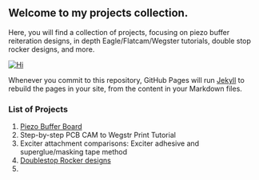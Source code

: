 ## Welcome to my projects collection.

Here, you will find a collection of projects, focusing on piezo buffer reiteration designs, in depth Eagle/Flatcam/Wegster tutorials, double stop rocker designs, and more.

[![Hi](https://i.ytimg.com/vi/v0ewoMDygK0/hq720.jpg?sqp=-oaymwEXCNAFEJQDSFryq4qpAwkIARUAAIhCGAE=&rs=AOn4CLCZM9zWO2y52xs935yxMredCbvl3g)](https://www.youtube.com/watch?v=v0ewoMDygK0)

Whenever you commit to this repository, GitHub Pages will run [Jekyll](https://jekyllrb.com/) to rebuild the pages in your site, from the content in your Markdown files.

### List of Projects

1. [Piezo Buffer Board](http://EJWilcoxProjects.github.io/PBB.html)
2. Step-by-step PCB CAM to Wegstr Print Tutorial
3. Exciter attachment comparisons: Exciter adhesive and superglue/masking tape method
4. [Doublestop Rocker designs](http://EJWilcoxProjects.github.io/DSR.html)
5. 
